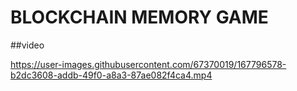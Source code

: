 # BLOCKCHAIN MEMORY GAME 

##video 

https://user-images.githubusercontent.com/67370019/167796578-b2dc3608-addb-49f0-a8a3-87ae082f4ca4.mp4

